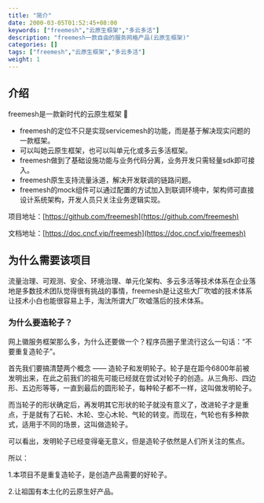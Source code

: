 ```yaml
---
title: "简介"
date: 2000-03-05T01:52:45+08:00
keywords: ["freemesh","云原生框架","多云多活"]
description: "freemesh一款自由的服务网格产品(云原生框架)"
categories: []
tags: ["freemesh","云原生框架","多云多活"]
weight: 1
---
```

## 介绍
freemesh是一款新时代的云原生框架 👋

- freemesh的定位不只是实现servicemesh的功能，而是基于解决现实问题的一款框架。
- 可以叫她云原生框架，也可以叫单元化或多云多活框架。
- freemesh做到了基础设施功能与业务代码分离，业务开发只需轻量sdk即可接入。
- freemesh原生支持流量泳道，解决开发联调的链路问题。
- freemesh的mock组件可以通过配置的方试加入到联调环境中，架构师可直接设计系统架构，开发人员只关注业务逻辑实现。

项目地址：[https://github.com/freemesh](https://github.com/freemesh)

文档地址：[https://doc.cncf.vip/freemesh](https://doc.cncf.vip/freemesh)



## 为什么需要该项目
流量治理、可观测、安全、环境治理、单元化架构、多云多活等技术体系在企业落地是多数技术团队觉得很有挑战的事情，freemesh是让这些大厂吹嘘的技术体系让技术小白也能很容易上手，淘汰所谓大厂吹嘘落后的技术体系。
### 为什么要造轮子？
网上徽服务框架那么多，为什么还要做一个？程序员圈子里流行这么一句话：“不要重复造轮子”。

首先我们要搞清楚两个概念 —— 造轮子和发明轮子。轮子是在距今6800年前被发明出来，在此之前我们的祖先可能已经就在尝试对轮子的创造。从三角形、四边形、五边形等等，一直到最后的圆形轮子，每种轮子都不一样，这叫做发明轮子。

而当轮子的形状确定后，再发明其它形状的轮子就没有意义了，改进轮子才是重点，于是就有了石轮、木轮、空心木轮、气轮的转变。而现在，气轮也有多种款式，适用于不同的场景，这叫做造轮子。

可以看出，发明轮子已经变得毫无意义，但是造轮子依然是人们所关注的焦点。

所以：

1.本项目不是重复造轮子，是创造产品需要的好轮子。

2.让祖国有本土化的云原生好产品。

